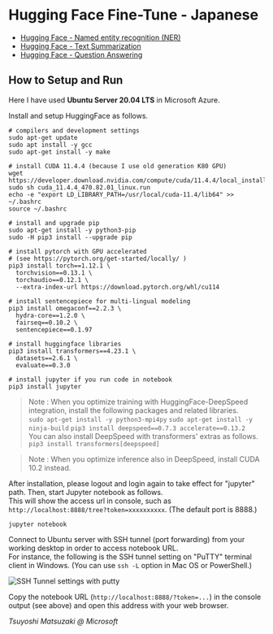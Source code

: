 # Hugging Face Fine-Tune - Japanese

- [Hugging Face - Named entity recognition (NER)](./01-named-entity.ipynb)
- [Hugging Face - Text Summarization](./02-summarize.ipynb)
- [Hugging Face - Question Answering](./03-question-answering.ipynb)

## How to Setup and Run

Here I have used **Ubuntu Server 20.04 LTS** in Microsoft Azure.

Install and setup HuggingFace as follows.

```
# compilers and development settings
sudo apt-get update
sudo apt install -y gcc
sudo apt-get install -y make

# install CUDA 11.4.4 (because I use old generation K80 GPU)
wget https://developer.download.nvidia.com/compute/cuda/11.4.4/local_installers/cuda_11.4.4_470.82.01_linux.run
sudo sh cuda_11.4.4_470.82.01_linux.run
echo -e "export LD_LIBRARY_PATH=/usr/local/cuda-11.4/lib64" >> ~/.bashrc
source ~/.bashrc

# install and upgrade pip
sudo apt-get install -y python3-pip
sudo -H pip3 install --upgrade pip

# install pytorch with GPU accelerated
# (see https://pytorch.org/get-started/locally/ )
pip3 install torch==1.12.1 \
  torchvision==0.13.1 \
  torchaudio==0.12.1 \
  --extra-index-url https://download.pytorch.org/whl/cu114

# install sentencepiece for multi-lingual modeling
pip3 install omegaconf==2.2.3 \
  hydra-core==1.2.0 \
  fairseq==0.10.2 \
  sentencepiece==0.1.97

# install huggingface libraries
pip3 install transformers==4.23.1 \
  datasets==2.6.1 \
  evaluate==0.3.0

# install jupyter if you run code in notebook
pip3 install jupyter
```

> Note : When you optimize training with HuggingFace-DeepSpeed integration, install the following packages and related libraries.<br>
> ```sudo apt-get install -y python3-mpi4py```
> ```sudo apt-get install -y ninja-build```
> ```pip3 install deepspeed==0.7.3 accelerate==0.13.2```<br>
> You can also install DeepSpeed with transformers' extras as follows.<br>
> ```pip3 install transformers[deepspeed]```

> Note : When you optimize inference also in DeepSpeed, install CUDA 10.2 instead.

After installation, please logout and login again to take effect for "jupyter" path. Then, start Jupyter notebook as follows.<br>
This will show the access url in console, such as ```http://localhost:8888/tree?token=xxxxxxxxxx```. (The default port is 8888.)

```
jupyter notebook
```

Connect to Ubuntu server with SSH tunnel (port forwarding) from your working desktop in order to access notebook URL.<br>
For instance, the following is the SSH tunnel setting on "PuTTY" terminal client in Windows. (You can use ```ssh -L``` option in Mac OS or PowerShell.)

![SSH Tunnel settings with putty](https://tsmatz.github.io/images/github/azure-ml-tensorflow-complete-sample/20191225_SSH_Tunnel.jpg)

Copy the notebook URL (```http://localhost:8888/?token=...```) in the console output (see above) and open this address with your web browser.

*Tsuyoshi Matsuzaki @ Microsoft*
